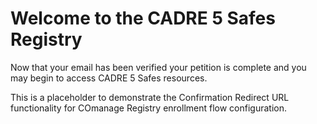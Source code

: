 # Welcome to the CADRE 5 Safes Registry

Now that your email has been verified your petition 
is complete and you may begin to access CADRE 5 Safes 
resources.

This is a placeholder to demonstrate the Confirmation
Redirect URL functionality for COmanage Registry enrollment
flow configuration.
